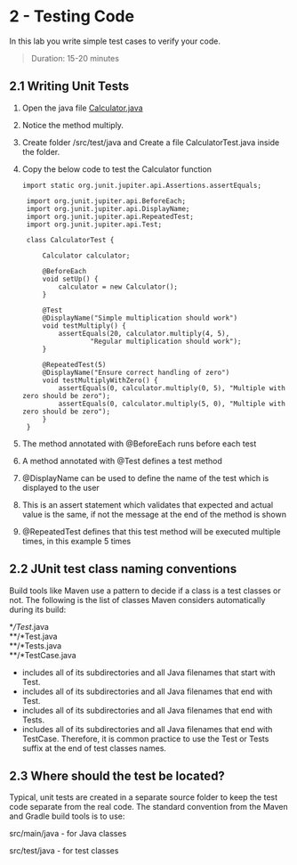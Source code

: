 # 2 - Testing Code
In this lab you write simple test cases to verify your code.
> Duration: 15-20 minutes

## 2.1 Writing Unit Tests

1. Open the java file [Calculator.java](../module3/codeTesting/src/main/java/Calculator.java)
2. Notice the method multiply.
3. Create folder /src/test/java and Create a file CalculatorTest.java inside the folder.
4. Copy the below code to test the Calculator function

   ```
   import static org.junit.jupiter.api.Assertions.assertEquals;

    import org.junit.jupiter.api.BeforeEach;
    import org.junit.jupiter.api.DisplayName;
    import org.junit.jupiter.api.RepeatedTest;
    import org.junit.jupiter.api.Test;

    class CalculatorTest {

        Calculator calculator;

        @BeforeEach                                         
        void setUp() {
            calculator = new Calculator();
        }

        @Test                                               
        @DisplayName("Simple multiplication should work")   
        void testMultiply() {
            assertEquals(20, calculator.multiply(4, 5),     
                    "Regular multiplication should work");  
        }

        @RepeatedTest(5)                                    
        @DisplayName("Ensure correct handling of zero")
        void testMultiplyWithZero() {
            assertEquals(0, calculator.multiply(0, 5), "Multiple with zero should be zero");
            assertEquals(0, calculator.multiply(5, 0), "Multiple with zero should be zero");
        }
    }
   ```
   
5. The method annotated with @BeforeEach runs before each test
6. A method annotated with @Test defines a test method
7. @DisplayName can be used to define the name of the test which is displayed to the user
8. This is an assert statement which validates that expected and actual value is the same, if not the message at the end of the method is shown
9. @RepeatedTest defines that this test method will be executed multiple times, in this example 5 times


## 2.2 JUnit test class naming conventions

Build tools like Maven use a pattern to decide if a class is a test classes or not. The following is the list of classes Maven considers automatically during its build:

**/Test*.java           
**/*Test.java           
**/*Tests.java          
**/*TestCase.java       

- includes all of its subdirectories and all Java filenames that start with Test.
- includes all of its subdirectories and all Java filenames that end with Test.
- includes all of its subdirectories and all Java filenames that end with Tests.
- includes all of its subdirectories and all Java filenames that end with TestCase.
Therefore, it is common practice to use the Test or Tests suffix at the end of test classes names.

## 2.3 Where should the test be located?
Typical, unit tests are created in a separate source folder to keep the test code separate from the real code. The standard convention from the Maven and Gradle build tools is to use:

src/main/java - for Java classes

src/test/java - for test classes
